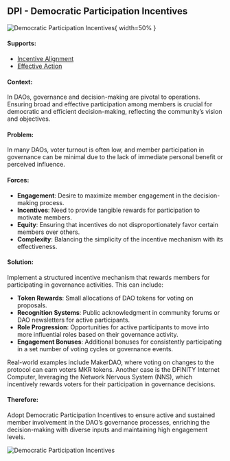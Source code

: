 ## DPI - Democratic Participation Incentives

![Democratic Participation Incentives](output/illustrations/democratic_participation_incentives.png){ width=50% }

#### Supports:
* [Incentive Alignment](./incentive_alignment.html)
* [Effective Action](./effective_action.html)

#### Context:
In DAOs, governance and decision-making are pivotal to operations. Ensuring broad and effective participation among members is crucial for democratic and efficient decision-making, reflecting the community’s vision and objectives.

#### Problem:
In many DAOs, voter turnout is often low, and member participation in governance can be minimal due to the lack of immediate personal benefit or perceived influence.

#### Forces:

- **Engagement**: Desire to maximize member engagement in the decision-making process.
- **Incentives**: Need to provide tangible rewards for participation to motivate members.
- **Equity**: Ensuring that incentives do not disproportionately favor certain members over others.
- **Complexity**: Balancing the simplicity of the incentive mechanism with its effectiveness.

#### Solution:
Implement a structured incentive mechanism that rewards members for participating in governance activities. This can include:

- **Token Rewards**: Small allocations of DAO tokens for voting on proposals.
- **Recognition Systems**: Public acknowledgment in community forums or DAO newsletters for active participants.
- **Role Progression**: Opportunities for active participants to move into more influential roles based on their governance activity.
- **Engagement Bonuses**: Additional bonuses for consistently participating in a set number of voting cycles or governance events.

Real-world examples include MakerDAO, where voting on changes to the protocol can earn voters MKR tokens. Another case is the DFINITY Internet Computer, leveraging the Network Nervous System (NNS), which incentively rewards voters for their participation in governance decisions.

#### Therefore:
Adopt Democratic Participation Incentives to ensure active and sustained member involvement in the DAO’s governance processes, enriching the decision-making with diverse inputs and maintaining high engagement levels.

![Democratic Participation Incentives](output/democratic_participation_incentives_specific_graph.png)